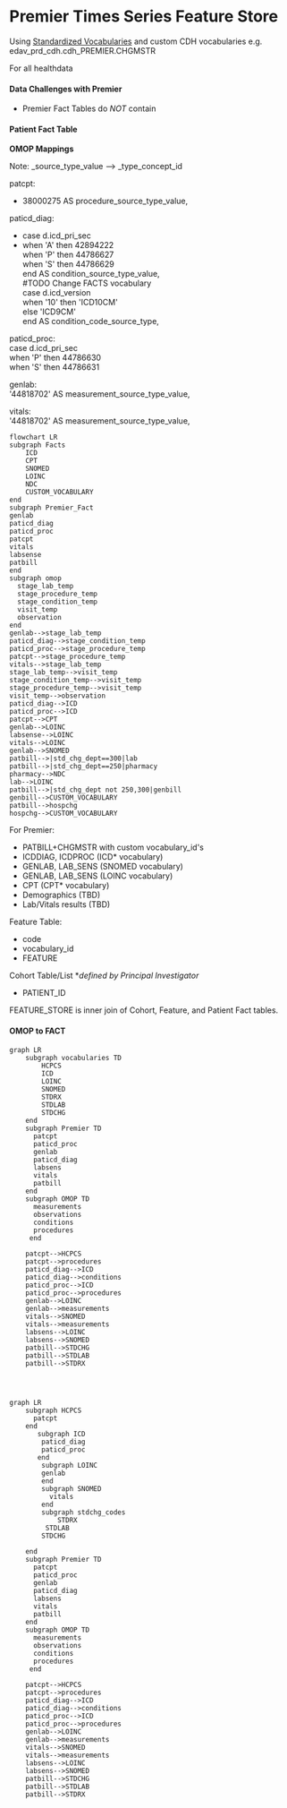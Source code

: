 # Premier Times Series Feature Store

Using [Standardized Vocabularies](https://ohdsi.github.io/TheBookOfOhdsi/StandardizedVocabularies.html) and custom CDH vocabularies e.g. edav_prd_cdh.cdh_PREMIER.CHGMSTR

For all healthdata 

#### Data Challenges with Premier

* Premier Fact Tables do *NOT* contain 


#### Patient Fact Table  

**OMOP Mappings**  

Note: _source_type_value --> _type_concept_id  


patcpt:
  - 38000275 AS procedure_source_type_value,  

paticd_diag:  
  -    case d.icd_pri_sec 
  -    when 'A' then 42894222   
      when 'P' then 44786627  
      when 'S' then 44786629  
    end AS condition_source_type_value,  
#TODO Change FACTS vocabulary  
    case d.icd_version   
      when '10' then 'ICD10CM'  
      else 'ICD9CM'  
    end AS condition_code_source_type,  

paticd_proc:  
    case d.icd_pri_sec   
      when 'P' then 44786630  
      when 'S' then 44786631  

genlab:  
    '44818702' AS measurement_source_type_value,  

vitals:  
    '44818702' AS measurement_source_type_value,      

```mermaid
flowchart LR
subgraph Facts
    ICD
    CPT
    SNOMED
    LOINC
    NDC
    CUSTOM_VOCABULARY
end
subgraph Premier_Fact
genlab
paticd_diag
paticd_proc
patcpt
vitals
labsense
patbill
end
subgraph omop
  stage_lab_temp
  stage_procedure_temp
  stage_condition_temp
  visit_temp
  observation
end
genlab-->stage_lab_temp
paticd_diag-->stage_condition_temp
paticd_proc-->stage_procedure_temp
patcpt-->stage_procedure_temp
vitals-->stage_lab_temp
stage_lab_temp-->visit_temp
stage_condition_temp-->visit_temp
stage_procedure_temp-->visit_temp
visit_temp-->observation
paticd_diag-->ICD
paticd_proc-->ICD
patcpt-->CPT
genlab-->LOINC
labsense-->LOINC
vitals-->LOINC
genlab-->SNOMED
patbill-->|std_chg_dept==300|lab
patbill-->|std_chg_dept==250|pharmacy
pharmacy-->NDC
lab-->LOINC
patbill-->|std_chg_dept not 250,300|genbill
genbill-->CUSTOM_VOCABULARY
patbill-->hospchg
hospchg-->CUSTOM_VOCABULARY

```

For Premier:
  - PATBILL+CHGMSTR with custom vocabulary_id's
  - ICDDIAG, ICDPROC  (ICD* vocabulary)
  - GENLAB, LAB_SENS (SNOMED vocabulary)
  - GENLAB, LAB_SENS  (LOINC vocabulary)
  - CPT (CPT* vocabulary)
  - Demographics (TBD)
  - Lab/Vitals results (TBD)

Feature Table:
  - code
  - vocabulary_id
  - FEATURE

Cohort Table/List **defined by Principal Investigator*
  - PATIENT_ID

FEATURE_STORE is inner join of Cohort, Feature, and Patient Fact tables.

#### OMOP to FACT
```mermaid
graph LR
    subgraph vocabularies TD
        HCPCS
        ICD
        LOINC
        SNOMED
        STDRX
        STDLAB
        STDCHG
    end
    subgraph Premier TD
      patcpt
      paticd_proc
      genlab
      paticd_diag
      labsens
      vitals
      patbill
    end
    subgraph OMOP TD
      measurements
      observations
      conditions
      procedures
     end
 
    patcpt-->HCPCS
    patcpt-->procedures
    paticd_diag-->ICD
    paticd_diag-->conditions
    paticd_proc-->ICD
    paticd_proc-->procedures
    genlab-->LOINC
    genlab-->measurements
    vitals-->SNOMED
    vitals-->measurements
    labsens-->LOINC
    labsens-->SNOMED
    patbill-->STDCHG
    patbill-->STDLAB
    patbill-->STDRX


  
```

```mermaid
graph LR
    subgraph HCPCS
      patcpt
    end
       subgraph ICD
        paticd_diag
        paticd_proc
       end 
        subgraph LOINC
        genlab
        end
        subgraph SNOMED
          vitals
        end
        subgraph stdchg_codes
            STDRX
         STDLAB
        STDCHG
        
    end
    subgraph Premier TD
      patcpt
      paticd_proc
      genlab
      paticd_diag
      labsens
      vitals
      patbill
    end
    subgraph OMOP TD
      measurements
      observations
      conditions
      procedures
     end
 
    patcpt-->HCPCS
    patcpt-->procedures
    paticd_diag-->ICD
    paticd_diag-->conditions
    paticd_proc-->ICD
    paticd_proc-->procedures
    genlab-->LOINC
    genlab-->measurements
    vitals-->SNOMED
    vitals-->measurements
    labsens-->LOINC
    labsens-->SNOMED
    patbill-->STDCHG
    patbill-->STDLAB
    patbill-->STDRX

```
  